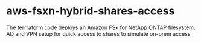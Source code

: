# aws-fsxn-hybrid-shares-access
The terrraform code deploys an Amazon FSx for NetApp ONTAP filesystem, AD and VPN setup for quick access to shares to simulate on-prem access
